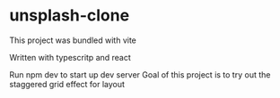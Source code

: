 # unsplash-clone
This project was bundled with vite

Written with typescritp and react

Run npm dev to start up dev server
Goal of this project is to try out the staggered grid effect for layout
